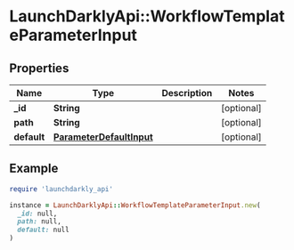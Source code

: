 # LaunchDarklyApi::WorkflowTemplateParameterInput

## Properties

| Name | Type | Description | Notes |
| ---- | ---- | ----------- | ----- |
| **_id** | **String** |  | [optional] |
| **path** | **String** |  | [optional] |
| **default** | [**ParameterDefaultInput**](ParameterDefaultInput.md) |  | [optional] |

## Example

```ruby
require 'launchdarkly_api'

instance = LaunchDarklyApi::WorkflowTemplateParameterInput.new(
  _id: null,
  path: null,
  default: null
)
```


